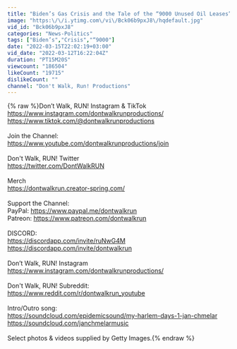 ```yaml
---
title: "Biden’s Gas Crisis and the Tale of the “9000 Unused Oil Leases”"
image: "https:\/\/i.ytimg.com\/vi\/Bck06b9pxJ8\/hqdefault.jpg"
vid_id: "Bck06b9pxJ8"
categories: "News-Politics"
tags: ["Biden’s","Crisis","“9000"]
date: "2022-03-15T22:02:19+03:00"
vid_date: "2022-03-12T16:22:04Z"
duration: "PT15M20S"
viewcount: "186504"
likeCount: "19715"
dislikeCount: ""
channel: "Don't Walk, Run! Productions"
---
```

{% raw %}Don’t Walk, RUN! Instagram &amp; TikTok<br /><a rel="nofollow" target="blank" href="https://www.instagram.com/dontwalkrunproductions/">https://www.instagram.com/dontwalkrunproductions/</a><br /><a rel="nofollow" target="blank" href="https://www.tiktok.com/@dontwalkrunproductions">https://www.tiktok.com/@dontwalkrunproductions</a><br /><br />Join the Channel:<br /><a rel="nofollow" target="blank" href="https://www.youtube.com/dontwalkrunproductions/join">https://www.youtube.com/dontwalkrunproductions/join</a><br /><br />Don't Walk, RUN! Twitter<br /><a rel="nofollow" target="blank" href="https://twitter.com/DontWalkRUN">https://twitter.com/DontWalkRUN</a><br /><br />Merch<br /><a rel="nofollow" target="blank" href="https://dontwalkrun.creator-spring.com/">https://dontwalkrun.creator-spring.com/</a><br /><br />Support the Channel:<br />PayPal: <a rel="nofollow" target="blank" href="https://www.paypal.me/dontwalkrun">https://www.paypal.me/dontwalkrun</a><br />Patreon: <a rel="nofollow" target="blank" href="https://www.patreon.com/dontwalkrun">https://www.patreon.com/dontwalkrun</a><br /><br />DISCORD:<br /><a rel="nofollow" target="blank" href="https://discordapp.com/invite/ruNwG4M">https://discordapp.com/invite/ruNwG4M</a><br /><a rel="nofollow" target="blank" href="https://discordapp.com/invite/dontwalkrun">https://discordapp.com/invite/dontwalkrun</a><br /><br />Don’t Walk, RUN! Instagram<br /><a rel="nofollow" target="blank" href="https://www.instagram.com/dontwalkrunproductions/">https://www.instagram.com/dontwalkrunproductions/</a><br /><br />Don't Walk, RUN! Subreddit:<br /><a rel="nofollow" target="blank" href="https://www.reddit.com/r/dontwalkrun_youtube">https://www.reddit.com/r/dontwalkrun_youtube</a><br /><br />Intro/Outro song:<br /><a rel="nofollow" target="blank" href="https://soundcloud.com/epidemicsound/my-harlem-days-1-jan-chmelar">https://soundcloud.com/epidemicsound/my-harlem-days-1-jan-chmelar</a><br /><a rel="nofollow" target="blank" href="https://soundcloud.com/janchmelarmusic">https://soundcloud.com/janchmelarmusic</a><br /><br />Select photos &amp; videos supplied by Getty Images.{% endraw %}
